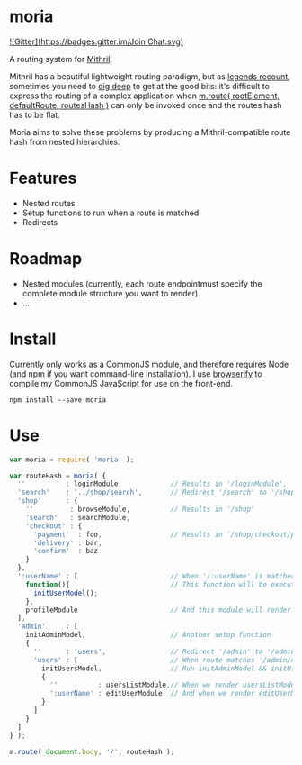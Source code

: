 moria
=====
[![Gitter](https://badges.gitter.im/Join Chat.svg)](https://gitter.im/barneycarroll/moria?utm_source=badge&utm_medium=badge&utm_campaign=pr-badge&utm_content=badge)

A routing system for [Mithril](http://lhorie.github.io/mithril/).

Mithril has a beautiful lightweight routing paradigm, but as [legends recount](http://en.wikipedia.org/wiki/Durin), sometimes you need to [dig deep](http://en.wikipedia.org/wiki/Moria_(Middle-earth)) to get at the good bits: it's difficult to express the routing of a complex application when [m.route( rootElement, defaultRoute, routesHash )](http://lhorie.github.io/mithril/mithril.route.html#defining-routes) can only be invoked once and the routes hash has to be flat.

Moria aims to solve these problems by producing a Mithril-compatible route hash from nested hierarchies.

# Features

* Nested routes
* Setup functions to run when a route is matched
* Redirects

# Roadmap

* Nested modules (currently, each route endpointmust specify the complete module structure you want to render)
* ...

# Install

Currently only works as a CommonJS module, and therefore requires Node (and npm if you want command-line installation). I use [browserify](http://browserify.org/) to compile my CommonJS JavaScript for use on the front-end.

```
npm install --save moria
```

# Use

```javascript
var moria = require( 'moria' );

var routeHash = moria( {
  ''          : loginModule,            // Results in '/loginModule',
  'search'    : '../shop/search',       // Redirect '/search' to '/shop/search'
  'shop'      : {
    ''         : browseModule,          // Results in '/shop'
    'search'   : searchModule,
    'checkout' : {
      'payment'  : foo,                 // Results in '/shop/checkout/payment'
      'delivery' : bar,
      'confirm'  : baz
    }
  },
  ':userName' : [                       // When '/:userName' is matched...
    function(){                         // This function will be executed...
      initUserModel();
    },
    profileModule                       // And this module will render
  ],
  'admin'     : [
    initAdminModel,                     // Another setup function
    {
      ''      : 'users',                // Redirect '/admin' to '/admin/users'
      'users' : [                       // When route matches '/admin/users'...
        initUsersModel,                 // Run initAdminModel && initUserModel...
        {
          ''          : usersListModule,// When we render usersListModule...
          ':userName' : editUserModule  // And when we render editUserModule
        }
      ]
    }
  ]
} );

m.route( document.body, '/', routeHash );
```
